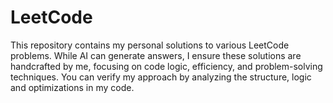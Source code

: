 # LeetCode
This repository contains my personal solutions to various LeetCode problems. While AI can generate answers, I ensure these solutions are handcrafted by me, focusing on code logic, efficiency, and problem-solving techniques. You can verify my approach by analyzing the structure, logic and optimizations in my code.
